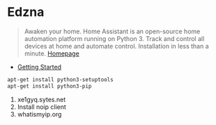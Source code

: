 # Edzna

> Awaken your home. Home Assistant is an open-source home automation platform running on Python 3. Track and control all devices at home and automate control. Installation in less than a minute. [Homepage]()

* [Getting Started](https://home-assistant.io/getting-started/)

```sh
apt-get install python3-setuptools
apt-get install python3-pip
```

1. xe1gyq.sytes.net
2. Install noip client
3. whatismyip.org



